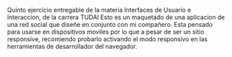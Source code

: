 Quinto ejercicio entregable de la materia Interfaces de Usuario e Interaccion, de la carrera TUDAI
Esto es un maquetado de una aplicacion de una red social que diseñe en conjunto con mi compañero.
Esta pensado para usarse en dispositivos moviles por lo que a pesar de ser un sitio responsive, 
recomiendo probarlo activando el modo responsivo en las herramientas de desarrollador del navegador.
